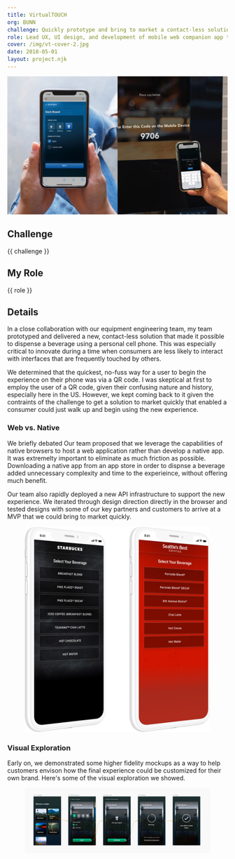 ```yaml
---
title: VirtualTOUCH
org: BUNN
challenge: Quickly prototype and bring to market a contact-less solution for dispensing beverages in order to maintain a competitive offering.
role: Lead UX, UI design, and development of mobile web companion app to provide a touchless experience for dispensing a beverage.
cover: /img/vt-cover-2.jpg
date: 2018-05-01
layout: project.njk
---
```


<div class="py-12">
    <img src="/img/vt-cover-3.jpg" alt="VirtualTOUCH" class="w-full">
</div>

## Challenge

{{ challenge }}

## My Role

{{ role }}

## Details

In a close collaboration with our equipment engineering team, my team prototyped and delivered a new, contact-less solution that made it possible to dispense a beverage using a personal cell phone. This was especially critical to innovate during a time when consumers are less likely to interact with interfaces that are frequently touched by others.

We determined that the quickest, no-fuss way for a user to begin the experience on their phone was via a QR code. I was skeptical at first to employ the user of a QR code, given their confusing nature and history, especially here in the US. However, we kept coming back to it given the contraints of the challenge to get a solution to market quickly that enabled a consumer could just walk up and begin using the new experience.

### Web vs. Native
We briefly debated Our team proposed that we leverage the capabilities of native browsers to host a web application rather than develop a native app. It was extremelty important to eliminate as much friction as possible. Downloading a native app from an app store in order to dispnse a beverage added unnecessary complexity and time to the experieince, without offering much benefit. 

Our team also rapidly deployed a new API infrastructure to support the new experience. We iterated through design direction directly in the browser and tested designs with some of our key partners and customers to arrive at a MVP that we could bring to market quickly.

<figure class="py-12">
    <img src="/img/vt-iphone-4.jpg" alt="BUNN VirtualTOUCH" />
</figure>

### Visual Exploration
Early on, we demonstrated some higher fidelity mockups as a way to help customers envison how the final experience could be customized for their own brand. Here's some of the visual exploration we showed.

<figure>
    <img src="/img/vt-flow-1-light.jpg" alt="BUNN VirtualTOUCH" class="lg:max-w-none lg:w-1.5x lg:-ml-1/4 xl:w-2x xl:-ml-1/2" />
</figure>